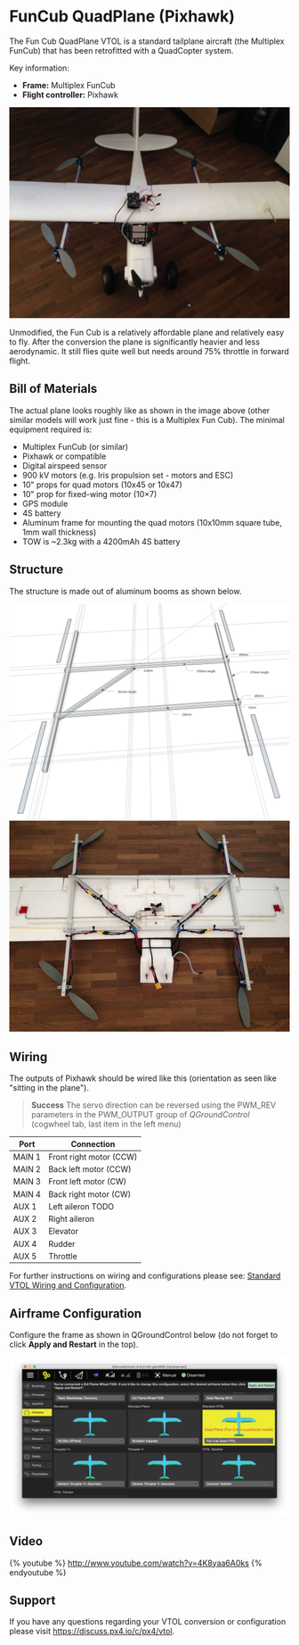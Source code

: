 # FunCub QuadPlane (Pixhawk)

The Fun Cub QuadPlane VTOL is a standard tailplane aircraft (the Multiplex FunCub) that has been retrofitted with a QuadCopter system.

Key information:

- **Frame:** Multiplex FunCub
- **Flight controller:** Pixhawk

![Fun Cub VTOL](../../assets/airframes/vtol/funcub_pixhawk/fun_cub_vtol_complete.jpg)

Unmodified, the Fun Cub is a relatively affordable plane and relatively easy to fly.
After the conversion the plane is significantly heavier and less aerodynamic. It still flies quite well but needs around 75% throttle in forward flight.


## Bill of Materials

The actual plane looks roughly like as shown in the image above (other similar models will work
just fine - this is a Multiplex Fun Cub). The minimal equipment required is:

- Multiplex FunCub (or similar)
- Pixhawk or compatible
- Digital airspeed sensor
- 900 kV motors (e.g. Iris propulsion set - motors and ESC)
- 10" props for quad motors (10x45 or 10x47)
- 10" prop for fixed-wing motor (10×7)
- GPS module
- 4S battery
- Aluminum frame for mounting the quad motors (10x10mm square tube, 1mm wall thickness)
- TOW is ~2.3kg with a 4200mAh 4S battery


## Structure

The structure is made out of aluminum booms as shown below.

![quad_frame](../../assets/airframes/vtol/funcub_pixhawk/fun_cub_aluminium_frame_for_vtol.jpg)
![Fun Cub -frame for vtol mounted](../../assets/airframes/vtol/funcub_pixhawk/fun_cub_aluminium_frame_for_vtol_mounted.jpg)

## Wiring

The outputs of Pixhawk should be wired like this (orientation as seen like "sitting in the plane").

> **Success** The servo direction can be reversed using the PWM\_REV parameters in the PWM_OUTPUT group of *QGroundControl* (cogwheel tab, last item in the left menu)
  
Port | Connection
--- | --- 
MAIN 1 | Front right motor (CCW)
MAIN 2 | Back left motor (CCW)
MAIN 3 | Front left motor (CW)
MAIN 4 | Back right motor (CW)
AUX 1  | Left aileron TODO
AUX 2  | Right aileron
AUX 3  | Elevator
AUX 4  | Rudder
AUX 5  | Throttle

For further instructions on wiring and configurations please see: 
[Standard VTOL Wiring and Configuration](../config_vtol/vtol_quad_configuration.md). <!-- replace with Pixhawk Wiring Quickstart -->

## Airframe Configuration

Configure the frame as shown in QGroundControl below (do not forget to click **Apply and Restart** in the top).

![QCG - Select Fun Cub Quad firmware](../../assets/airframes/vtol/funcub_pixhawk/qgc_firmware_standard_vtol_fun_cub_quad.png)

## Video

{% youtube %}
http://www.youtube.com/watch?v=4K8yaa6A0ks
{% endyoutube %}



## Support

If you have any questions regarding your VTOL conversion or configuration please visit <https://discuss.px4.io/c/px4/vtol>.

